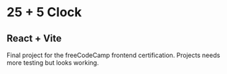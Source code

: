 # 25 + 5 Clock

## React + Vite

Final project for the freeCodeCamp frontend certification.
Projects needs more testing but looks working.
